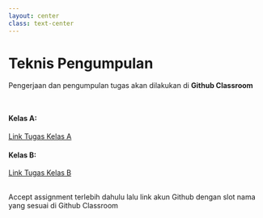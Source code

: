 ```yaml
---
layout: center
class: text-center
---
```


# Teknis Pengumpulan
Pengerjaan dan pengumpulan tugas akan dilakukan di **Github Classroom**

<div grid="~ cols-2 gap-2" style="margin-top: 48px">
  <div>

  #### Kelas A:
  [Link Tugas Kelas A](https://classroom.github.com/a/OAAFj-Qs)

  </div>
  <div>

  #### Kelas B:
  [Link Tugas Kelas B](https://classroom.github.com/a/VsjU0asM)
  
  </div>
</div>

<br>
Accept assignment terlebih dahulu lalu link akun Github dengan slot nama yang sesuai di Github Classroom